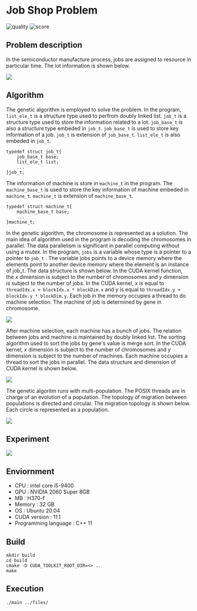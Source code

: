 Job Shop Problem
===
![quality](https://www.code-inspector.com/project/23598/score/svg)
![score](https://www.code-inspector.com/project/23598/status/svg)


## Problem description

In the semiconductor manufacture process, jobs are assigned to resource in particular time. The lot information is shown below.

![](https://i.imgur.com/wMhZh53.png)


## Algorithm


The genetic algorithm is employed to solve the problem. In the program, `list_ele_t` is a structure type used to perfrom doubly linked list. `job_t` is a structure type used to store the information related to a lot. `job_base_t` is also a structure type embeded in `job_t`. `job_base_t` is used to store key information of a job. `job_t` is extension of `job_base_t`. `list_ele_t` is also embeded in `job_t`.

```c=
typedef struct job_t{
    job_base_t base;
    list_ele_t list;
    ...
}job_t;
```

The information of machine is store in `machine_t` in the program. The `machine_base_t` is used to store the key information of machine embeded in `machine_t`. `machine_t` is extension of `machine_base_t`.

```c=
typedef struct machine_t{
    machine_base_t base;
    ...
}machine_t;
```

In the genetic algorithm, the chromosome is represented as a solution. The main idea of algorithm used in the program is decoding the chromosomes in parallel. The data parallelism is significant in parallel computing without using a mutex. In the program, `jobs` is a variable whose type is a pointer to a pointer to `job_t` . The variable jobs points to a device memory where the elements point to another device memory where the element is an instance of job_t. The data structure is shown below. In the CUDA kernel function, the $x$ dimension is subject to the number of chromosomes and $y$ dimension is subject to the number of jobs. In the CUDA kernel, $x$ is equal to `threadIdx.x + blockIdx.x * blockDim.x` and $y$ is equal to `threadIdx.y + blockIdx.y * blockDim.y`. Each job in the memory occupies a thread to do machine selection. The machine of job is determined by gene in chromosome.

![](https://i.imgur.com/EjD0ED4.png)

After machine selection, each machine has a bunch of jobs. The relation between jobs and machine is maintained by doubly linked list. The sorting algorithm used to sort the jobs by gene's value is merge sort. In the CUDA kernel, $x$ dimension is subject to the number of chromosomes and $y$ dimension is subject to the number of machines. Each machine occupies a thread to sort the jobs in parallel. The data structure and dimension of CUDA kernel is shown below.

![](https://i.imgur.com/vLkH1O7.png)

The genetic algoritm runs with multi-population. The POSIX threads are in charge of an evolution of a population. The topology of migration between populations is directed and circular. The migration topology is shown below. Each circle is represented as a population.


![](https://i.imgur.com/d7FU6S1.png)



Experiment
---
![](https://i.imgur.com/UBfQeVE.png)


## Enviornment

* CPU : intel core i5-9400
* GPU : NVIDIA 2060 Super 8GB
* MB : H370-f
* Memory : 32 GB
* OS : Ubuntu 20.04
* CUDA version : 11.1
* Programming language : C++ 11

## Build

```shell=
mkdir build
cd build
cmake -D CUDA_TOOLKIT_ROOT_DIR=<> .. 
make
```

## Execution
```shell=
./main ../files/
```
